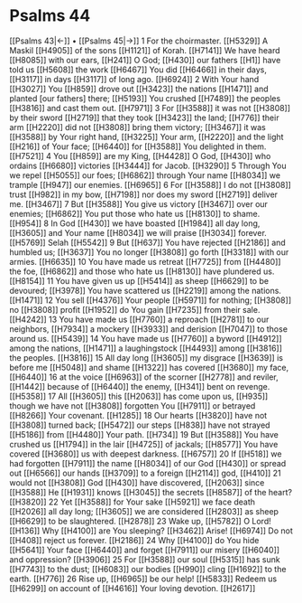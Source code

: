 # Psalms 44
[[Psalms 43|←]] • [[Psalms 45|→]]
1 For the choirmaster. [[H5329]] A Maskil [[H4905]] of the sons [[H1121]] of Korah. [[H7141]] We have heard [[H8085]] with our ears, [[H241]] O God; [[H430]] our fathers [[H1]] have told us [[H5608]] the work [[H6467]] You did [[H6466]] in their days, [[H3117]] in days [[H3117]] of long ago. [[H6924]] 
2 With Your hand [[H3027]] You [[H859]] drove out [[H3423]] the nations [[H1471]] and planted [our fathers] there; [[H5193]] You crushed [[H7489]] the peoples [[H3816]] and cast them out. [[H7971]] 
3 For [[H3588]] it was not [[H3808]] by their sword [[H2719]] that they took [[H3423]] the land; [[H776]] their arm [[H2220]] did not [[H3808]] bring them victory; [[H3467]] it was [[H3588]] by Your right hand, [[H3225]] Your arm, [[H2220]] and the light [[H216]] of Your face; [[H6440]] for [[H3588]] You delighted in them. [[H7521]] 
4 You [[H859]] are my King, [[H4428]] O God, [[H430]] who ordains [[H6680]] victories [[H3444]] for Jacob. [[H3290]] 
5 Through You  we repel [[H5055]] our foes; [[H6862]] through Your name [[H8034]] we trample [[H947]] our enemies. [[H6965]] 
6 For [[H3588]] I do not [[H3808]] trust [[H982]] in my bow, [[H7198]] nor does my sword [[H2719]] deliver me. [[H3467]] 
7 But [[H3588]] You give us victory [[H3467]] over our enemies; [[H6862]] You put those who hate us [[H8130]] to shame. [[H954]] 
8 In God [[H430]] we have boasted [[H1984]] all day long, [[H3605]] and Your name [[H8034]] we will praise [[H3034]] forever. [[H5769]] Selah [[H5542]] 
9 But [[H637]] You have rejected [[H2186]] and humbled us; [[H3637]] You no longer [[H3808]] go forth [[H3318]] with our armies. [[H6635]] 
10 You have made us retreat [[H7725]] from [[H4480]] the foe, [[H6862]] and those who hate us [[H8130]] have plundered us. [[H8154]] 
11 You have given us up [[H5414]] as sheep [[H6629]] to be devoured; [[H3978]] You have scattered us [[H2219]] among the nations. [[H1471]] 
12 You sell [[H4376]] Your people [[H5971]] for nothing; [[H3808]] no [[H3808]] profit [[H1952]] do You gain [[H7235]] from their sale. [[H4242]] 
13 You have made us [[H7760]] a reproach [[H2781]] to our neighbors, [[H7934]] a mockery [[H3933]] and derision [[H7047]] to those around us. [[H5439]] 
14 You have made us [[H7760]] a byword [[H4912]] among the nations, [[H1471]] a laughingstock [[H4493]] among [[H3816]] the peoples. [[H3816]] 
15 All day long [[H3605]] my disgrace [[H3639]] is before me [[H5048]] and shame [[H1322]] has covered [[H3680]] my face, [[H6440]] 
16 at the voice [[H6963]] of the scorner [[H2778]] and reviler, [[H1442]] because of [[H6440]] the enemy, [[H341]] bent on revenge. [[H5358]] 
17 All [[H3605]] this [[H2063]] has come upon us, [[H935]] though we have not [[H3808]] forgotten You [[H7911]] or betrayed [[H8266]] Your covenant. [[H1285]] 
18 Our hearts [[H3820]] have not [[H3808]] turned back; [[H5472]] our steps [[H838]] have not strayed [[H5186]] from [[H4480]] Your path. [[H734]] 
19 But [[H3588]] You have crushed us [[H1794]] in the lair [[H4725]] of jackals; [[H8577]] You have covered [[H3680]] us with deepest darkness. [[H6757]] 
20 If [[H518]] we had forgotten [[H7911]] the name [[H8034]] of our God [[H430]] or spread out [[H6566]] our hands [[H3709]] to a foreign [[H2114]] god, [[H410]] 
21 would not [[H3808]] God [[H430]] have discovered, [[H2063]] since [[H3588]] He [[H1931]] knows [[H3045]] the secrets [[H8587]] of the heart? [[H3820]] 
22 Yet [[H3588]] for Your sake [[H5921]] we face death [[H2026]] all day long; [[H3605]] we are considered [[H2803]] as sheep [[H6629]] to be slaughtered. [[H2878]] 
23 Wake up, [[H5782]] O Lord! [[H136]] Why [[H4100]] are You sleeping? [[H3462]] Arise! [[H6974]] Do not [[H408]] reject us forever. [[H2186]] 
24 Why [[H4100]] do You hide [[H5641]] Your face [[H6440]] and forget [[H7911]] our misery [[H6040]] and oppression? [[H3906]] 
25 For [[H3588]] our soul [[H5315]] has sunk [[H7743]] to the dust; [[H6083]] our bodies [[H990]] cling [[H1692]] to the earth. [[H776]] 
26 Rise up, [[H6965]] be our help! [[H5833]] Redeem us [[H6299]] on account of [[H4616]] Your loving devotion. [[H2617]] 
